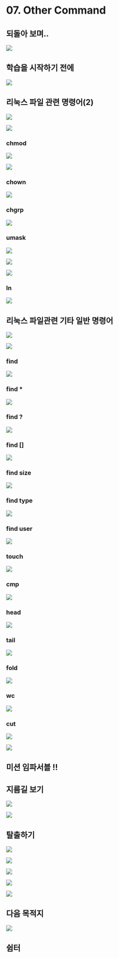 # 07. Other Command

## 되돌아 보며.. 

![](../../../.gitbook/assets/image%20%28705%29.png)

## 학습을 시작하기 전에

![](../../../.gitbook/assets/image%20%28720%29.png)

##  리눅스 파일 관련 명령어\(2\) 

![](../../../.gitbook/assets/image%20%28704%29.png)

![](../../../.gitbook/assets/image%20%28722%29.png)

###  chmod

![](../../../.gitbook/assets/image%20%28700%29.png)

![](../../../.gitbook/assets/image%20%28731%29.png)

###  chown

![](../../../.gitbook/assets/image%20%28734%29.png)

###  chgrp

![](../../../.gitbook/assets/image%20%28735%29.png)

### umask

![](../../../.gitbook/assets/image%20%28715%29.png)

![](../../../.gitbook/assets/image%20%28707%29.png)

![](../../../.gitbook/assets/image%20%28708%29.png)



### ln

![](../../../.gitbook/assets/image%20%28702%29.png)

## 리눅스 파일관련 기타 일반 명령어

![](../../../.gitbook/assets/image%20%28739%29.png)

![](../../../.gitbook/assets/image%20%28714%29.png)

### find

![](../../../.gitbook/assets/image%20%28710%29.png)

### find \*

![](../../../.gitbook/assets/image%20%28719%29.png)

### find ?

![](../../../.gitbook/assets/image%20%28726%29.png)

### find \[\]

![](../../../.gitbook/assets/image%20%28725%29.png)

### find size 

![](../../../.gitbook/assets/image%20%28733%29.png)

### find type 

![](../../../.gitbook/assets/image%20%28736%29.png)

### find user 

![](../../../.gitbook/assets/image%20%28737%29.png)

### touch 

![](../../../.gitbook/assets/image%20%28727%29.png)

### cmp

![](../../../.gitbook/assets/image%20%28738%29.png)

### head

![](../../../.gitbook/assets/image%20%28706%29.png)

### tail

![](../../../.gitbook/assets/image%20%28712%29.png)

### fold 

![](../../../.gitbook/assets/image%20%28703%29.png)

### wc

![](../../../.gitbook/assets/image%20%28716%29.png)

### cut 

![](../../../.gitbook/assets/image%20%28729%29.png)

![](../../../.gitbook/assets/image%20%28728%29.png)

##  미션 임파서블 !! 

## 지름길 보기

![](../../../.gitbook/assets/image%20%28724%29.png)

![](../../../.gitbook/assets/image%20%28701%29.png)

##  탈출하기 

![](../../../.gitbook/assets/image%20%28717%29.png)

![](../../../.gitbook/assets/image%20%28732%29.png)

![](../../../.gitbook/assets/image%20%28721%29.png)

![](../../../.gitbook/assets/image%20%28709%29.png)

![](../../../.gitbook/assets/image%20%28730%29.png)

## 다음 목적지 

![](../../../.gitbook/assets/image%20%28711%29.png)

## 쉼터

